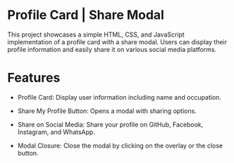 #  Profile Card | Share Modal
This project showcases a simple HTML, CSS, and JavaScript implementation of a profile card with a share modal. Users can display their profile information and easily share it on various social media platforms.
# Features
- Profile Card: Display user information including name and occupation.

- Share My Profile Button: Opens a modal with sharing options.

- Share on Social Media: Share your profile on GitHub, Facebook, Instagram, and WhatsApp.

- Modal Closure: Close the modal by clicking on the overlay or the close button.
